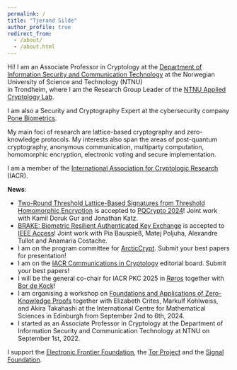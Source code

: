 ```yaml
---
permalink: /
title: "Tjerand Silde"
author_profile: true
redirect_from:
  - /about/
  - /about.html
---
```


Hi! I am an Associate Professor in Cryptology at the [Department of Information Security and Communication Technology](https://www.ntnu.edu/iik) at the Norwegian University of Science and Technology (NTNU)  
in Trondheim, where I am the Research Group Leader of the [NTNU Applied Cryptology Lab](https://www.ntnu.edu/iik/nacl-lab).

I am also a Security and Cryptography Expert at the cybersecurity company [Pone Biometrics](https://ponebiometrics.com/the-team).

My main foci of research are lattice-based cryptography and zero-knowledge protocols. My interests also span the areas of post-quantum cryptography, anonymous communication, multiparty computation, homomorphic encryption, electronic voting and secure implementation.

I am a member of the [International Association for Cryptologic Research](https://iacr.org) (IACR).

**News**:

- [Two-Round Threshold Lattice-Based Signatures from Threshold Homomorphic Encryption](https://eprint.iacr.org/2023/1318) is accepted to [PQCrypto 2024](https://www.maths.ox.ac.uk/events/conferences/pqcrypto-2024)! Joint work with Kamil Doruk Gur and Jonathan Katz.
- [BRAKE: Biometric Resilient Authenticated Key Exchange](https://eprint.iacr.org/2022/1408) is accepted to [IEEE Access](https://ieeexplore.ieee.org/document/10478011)! Joint work with Pia Bauspieß, Matej Poljuha, Alexandre Tullot and Anamaria Costache.
- I am on the program committee for [ArcticCrypt](https://simula-uib.com/arcticcrypt2025). Submit your best papers for presentation!
- I am on the [IACR Communications in Cryptology](https://cic.iacr.org) editorial board. Submit your best papers!
- I will be the general co-chair for IACR PKC 2025 in [Røros](https://www.visitnorway.com/places-to-go/trondelag/roros) together with [Bor de Kock](https://bordekock.nl)!
- I am organising a workshop on [Foundations and Applications of Zero-Knowledge Proofs](https://www.icms.org.uk/ZeroKnowledgeProofs) together with Elizabeth Crites, Markulf Kohlweiss, and Akira Takahashi at the International Centre for Mathematical Sciences in Edinburgh from September 2nd to 6th, 2024.
- I started as an Associate Professor in Cryptology at the Department of Information Security and Communication Technology at NTNU on September 1st, 2022.

I support the [Electronic Frontier Foundation](https://supporters.eff.org/donate/join-eff-4), the [Tor Project](https://donate.torproject.org) and the [Signal Foundation](https://signal.org/donate).
